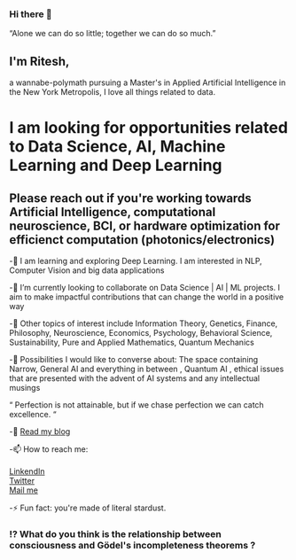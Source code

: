 ### Hi there 👋

“Alone we can do so little; together we can do so much.”

## I'm Ritesh,
a wannabe-polymath pursuing a Master's in Applied Artificial Intelligence in the New York Metropolis, I love all things related to data.

# I am looking for opportunities related to Data Science, AI, Machine Learning and Deep Learning 

## Please reach out if you're working towards Artificial Intelligence, computational neuroscience, BCI, or hardware optimization for efficienct computation (photonics/electronics) 

-🔭 I am  learning and exploring Deep Learning. I am interested in NLP, Computer Vision and big data applications 
     
-👯 I’m currently looking to collaborate on Data Science | AI | ML projects. I aim to make impactful contributions that can change the world in a positive way

-🌱 Other topics of interest include Information Theory, Genetics, Finance, Philosophy, Neuroscience, Economics, Psychology, Behavioral Science, Sustainability, Pure and Applied Mathematics, Quantum Mechanics

-💬 Possibilities I would like to converse about: The space containing Narrow, General AI and everything in between , Quantum AI , ethical issues that are presented with the advent of AI systems and any intellectual musings 

 “ Perfection is not attainable, but if we chase perfection we can catch excellence. “          

-📘 [Read my blog](https://medium.com/@ritesh.panditi98)

-📫 How to reach me:  <br />                   
                    [LinkendIn](https://www.linkedin.com/in/ritesh-980/) <br />
                    [Twitter](https://twitter.com/AmalgamOfChaos) <br />
                    [Mail me](panditiall@gmail.com) <br />
                    
<!--   [![GitHub Streak](http://github-readme-streak-stats.herokuapp.com?user=your-github-username&theme=dark&background=000000)](https://git.io/streak-stats) -->
         
-⚡ Fun fact: you're made of literal stardust. 

### ⁉️ What do you think is the relationship between consciousness and Gödel's incompleteness theorems ? 	
